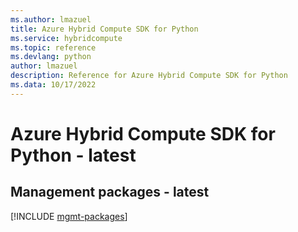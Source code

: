 ```yaml
---
ms.author: lmazuel
title: Azure Hybrid Compute SDK for Python
ms.service: hybridcompute
ms.topic: reference
ms.devlang: python
author: lmazuel
description: Reference for Azure Hybrid Compute SDK for Python
ms.data: 10/17/2022
---
```

# Azure Hybrid Compute SDK for Python - latest

## Management packages - latest
[!INCLUDE [mgmt-packages](hybrid-compute-mgmt-index.md)]